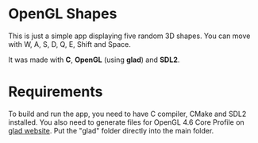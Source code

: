 # OpenGL Shapes
This is just a simple app displaying five random 3D shapes. You can move with W, A, S, D, Q, E, Shift and Space.

It was made with **C**, **OpenGL** (using **glad**) and **SDL2**.

# Requirements
To build and run the app, you need to have C compiler, CMake and SDL2 installed. You also need to generate files for OpenGL 4.6 Core Profile on [glad website](https://glad.dav1d.de/). Put the "glad" folder directly into the main folder.

